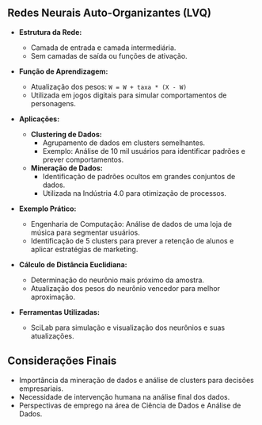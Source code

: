 ## Redes Neurais Auto-Organizantes (LVQ)

- **Estrutura da Rede:**
  - Camada de entrada e camada intermediária.
  - Sem camadas de saída ou funções de ativação.

- **Função de Aprendizagem:**
  - Atualização dos pesos: `W = W + taxa * (X - W)`
  - Utilizada em jogos digitais para simular comportamentos de personagens.

- **Aplicações:**
  - **Clustering de Dados:**
    - Agrupamento de dados em clusters semelhantes.
    - Exemplo: Análise de 10 mil usuários para identificar padrões e prever comportamentos.
  - **Mineração de Dados:**
    - Identificação de padrões ocultos em grandes conjuntos de dados.
    - Utilizada na Indústria 4.0 para otimização de processos.

- **Exemplo Prático:**
  - Engenharia de Computação: Análise de dados de uma loja de música para segmentar usuários.
  - Identificação de 5 clusters para prever a retenção de alunos e aplicar estratégias de marketing.

- **Cálculo de Distância Euclidiana:**
  - Determinação do neurônio mais próximo da amostra.
  - Atualização dos pesos do neurônio vencedor para melhor aproximação.

- **Ferramentas Utilizadas:**
  - SciLab para simulação e visualização dos neurônios e suas atualizações.

## Considerações Finais

- Importância da mineração de dados e análise de clusters para decisões empresariais.
- Necessidade de intervenção humana na análise final dos dados.
- Perspectivas de emprego na área de Ciência de Dados e Análise de Dados.
